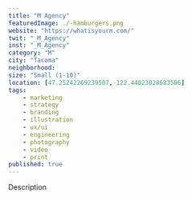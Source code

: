 ```yaml
---
title: "M Agency"
featuredImage: ./-hamburgers.png
website: "https://whatisyourm.com/"
twit: "_M_Agency"
inst: "_M_Agency"
category: "M"
city: "Tacoma"
neighborhood:
size: "Small (1-10)"
location: [47.25242269239507,-122.44023028683506]
tags:
    - marketing
    - strategy
    - branding
    - illustration
    - ux/ui
    - engineering
    - photography
    - video
    - print
published: true
---
```


Description
